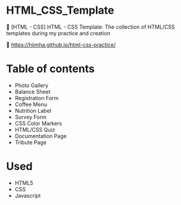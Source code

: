 # HTML_CSS_Template

🌸 [HTML - CSS] HTML - CSS Template: The collection of HTML/CSS templates during my practice and creation

📌 https://hiimha.github.io/html-css-practice/

# Table of contents

- Photo Gallery
- Balance Sheet
- Registration Form
- Coffee Menu
- Nutrition Label
- Survey Form
- CSS Color Markers
- HTML/CSS Quiz
- Documentation Page
- Tribute Page

# Used

- HTML5
- CSS
- Javascript
